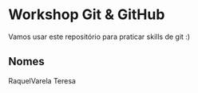 # Workshop Git & GitHub

Vamos usar este repositório para praticar skills de git :)

## Nomes

RaquelVarela
Teresa
